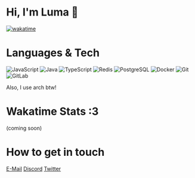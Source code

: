 # Hi, I'm Luma 👋
[![wakatime](https://wakatime.com/badge/user/018b9cf7-36ed-4420-b5da-b8505ebd481f.svg)](https://wakatime.com/@018b9cf7-36ed-4420-b5da-b8505ebd481f)


# Languages & Tech
![JavaScript](https://img.shields.io/badge/-JavaScript-black?style=flat-square&logo=javascript)
![Java](https://img.shields.io/badge/-java-E34A86?style=flat-square&logo=java)
![TypeScript](https://img.shields.io/badge/-TypeScript-007ACC?style=flat-square&logo=typescript)
![Redis](https://img.shields.io/badge/-Redis-black?style=flat-square&logo=Redis)
![PostgreSQL](https://img.shields.io/badge/-PostgreSQL-336791?style=flat-square&logo=postgresql)
![Docker](https://img.shields.io/badge/-Docker-black?style=flat-square&logo=docker)
![Git](https://img.shields.io/badge/-Git-black?style=flat-square&logo=git)
![GitLab](https://img.shields.io/badge/-GitLab-FCA121?style=flat-square&logo=gitlab)

Also, I use arch btw!

# Wakatime Stats :3

(coming soon)


# How to get in touch
[E-Mail](mailto://me@luma.fm)
[Discord](https://discord.com/users/1353395572014317722)
[Twitter](https://x.com/kev_uwu_)
